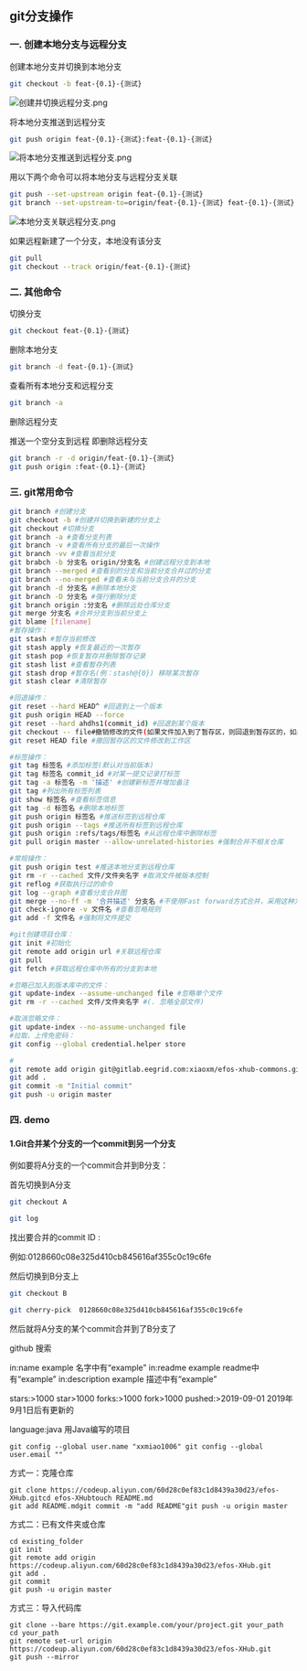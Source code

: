 ## git分支操作

### 一. 创建本地分支与远程分支

创建本地分支并切换到本地分支

```bash
git checkout -b feat-{0.1}-{测试}
```

![创建并切换远程分支.png](https://wx1.sinaimg.cn/large/0072fULUgy1g7xhs3lhghj30c704nq2z.jpg)

将本地分支推送到远程分支

```bash
git push origin feat-{0.1}-{测试}:feat-{0.1}-{测试}
```

![将本地分支推送到远程分支.png](https://wx1.sinaimg.cn/large/0072fULUgy1g7xhxz50rjj30gn07z3z4.jpg)

用以下两个命令可以将本地分支与远程分支关联

```bash
git push --set-upstream origin feat-{0.1}-{测试}
git branch --set-upstream-to=origin/feat-{0.1}-{测试} feat-{0.1}-{测试}
```

![本地分支关联远程分支.png](https://wx1.sinaimg.cn/large/0072fULUgy1g7xi11sqlhj30st09cwfg.jpg)

如果远程新建了一个分支，本地没有该分支

```bash
git pull
git checkout --track origin/feat-{0.1}-{测试}
```

### 二. 其他命令

切换分支

```bash
git checkout feat-{0.1}-{测试}
```

删除本地分支

```bash
git branch -d feat-{0.1}-{测试}
```

查看所有本地分支和远程分支

```bash
git branch -a
```

删除远程分支

推送一个空分支到远程 即删除远程分支

```bash
git branch -r -d origin/feat-{0.1}-{测试}
git push origin :feat-{0.1}-{测试}
```

### 三. git常用命令

```bash
git branch #创建分支
git checkout -b #创建并切换到新建的分支上
git checkout #切换分支
git branch -a #查看分支列表
git branch -v #查看所有分支的最后一次操作
git branch -vv #查看当前分支
git brabch -b 分支名 origin/分支名 #创建远程分支到本地
git branch --merged #查看别的分支和当前分支合并过的分支
git branch --no-merged #查看未与当前分支合并的分支
git branch -d 分支名 #删除本地分支
git branch -D 分支名 #强行删除分支
git branch origin :分支名 #删除远处仓库分支
git merge 分支名 #合并分支到当前分支上
git blame [filename]
#暂存操作：
git stash #暂存当前修改
git stash apply #恢复最近的一次暂存
git stash pop #恢复暂存并删除暂存记录
git stash list #查看暂存列表
git stash drop #暂存名(例：stash@{0}) 移除某次暂存
git stash clear #清除暂存

#回退操作：
git reset --hard HEAD^ #回退到上一个版本
git push origin HEAD --force
git reset --hard ahdhs1(commit_id) #回退到某个版本
git checkout -- file#撤销修改的文件(如果文件加入到了暂存区，则回退到暂存区的，如果文件加入到了版本库，则还原至加入版本库之后的状态)
git reset HEAD file #撤回暂存区的文件修改到工作区

#标签操作：
git tag 标签名 #添加标签(默认对当前版本)
git tag 标签名 commit_id #对某一提交记录打标签
git tag -a 标签名 -m '描述' #创建新标签并增加备注
git tag #列出所有标签列表
git show 标签名 #查看标签信息
git tag -d 标签名 #删除本地标签
git push origin 标签名 #推送标签到远程仓库
git push origin --tags #推送所有标签到远程仓库
git push origin :refs/tags/标签名 #从远程仓库中删除标签
git pull origin master --allow-unrelated-histories #强制合并不相关仓库

#常规操作：
git push origin test #推送本地分支到远程仓库
git rm -r --cached 文件/文件夹名字 #取消文件被版本控制
git reflog #获取执行过的命令
git log --graph #查看分支合并图
git merge --no-ff -m '合并描述' 分支名 #不使用Fast forward方式合并，采用这种方式合并可以看到合并记录
git check-ignore -v 文件名 #查看忽略规则
git add -f 文件名 #强制将文件提交

#git创建项目仓库：
git init #初始化
git remote add origin url #关联远程仓库
git pull
git fetch #获取远程仓库中所有的分支到本地

#忽略已加入到版本库中的文件：
git update-index --assume-unchanged file #忽略单个文件
git rm -r --cached 文件/文件夹名字 #(. 忽略全部文件)

#取消忽略文件：
git update-index --no-assume-unchanged file
#拉取、上传免密码：
git config --global credential.helper store

#
git remote add origin git@gitlab.eegrid.com:xiaoxm/efos-xhub-commons.git
git add .
git commit -m "Initial commit"
git push -u origin master
```

### 四. demo

#### 1.Git合并某个分支的一个commit到另一个分支

例如要将A分支的一个commit合并到B分支：

首先切换到A分支

```bash
git checkout A

git log
```

找出要合并的commit ID :

例如:0128660c08e325d410cb845616af355c0c19c6fe

然后切换到B分支上

```bash
git checkout B

git cherry-pick  0128660c08e325d410cb845616af355c0c19c6fe
```

然后就将A分支的某个commit合并到了B分支了

github 搜索

in:name example 名字中有“example”
in:readme example readme中有“example”
in:description example 描述中有“example”

stars:>1000 star>1000
forks:>1000 fork>1000
pushed:>2019-09-01 2019年9月1日后有更新的

language:java 用Java编写的项目  







```
git config --global user.name "xxmiao1006" git config --global user.email ""
```

方式一：克隆仓库

```
git clone https://codeup.aliyun.com/60d28c0ef83c1d8439a30d23/efos-XHub.gitcd efos-XHubtouch README.md
git add README.mdgit commit -m "add README"git push -u origin master
```

方式二：已有文件夹或仓库

```
cd existing_folder
git init
git remote add origin https://codeup.aliyun.com/60d28c0ef83c1d8439a30d23/efos-XHub.git
git add .
git commit
git push -u origin master
```

方式三：导入代码库

```
git clone --bare https://git.example.com/your/project.git your_path
cd your_path
git remote set-url origin https://codeup.aliyun.com/60d28c0ef83c1d8439a30d23/efos-XHub.git
git push --mirror
```